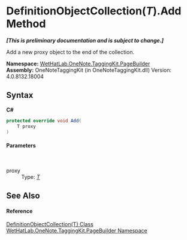 # DefinitionObjectCollection(*T*).Add Method 
 _**\[This is preliminary documentation and is subject to change.\]**_

Add a new proxy object to the end of the collection.

**Namespace:**&nbsp;<a href="56352230-71f2-f4b7-63a8-983965663af5">WetHatLab.OneNote.TaggingKit.PageBuilder</a><br />**Assembly:**&nbsp;OneNoteTaggingKit (in OneNoteTaggingKit.dll) Version: 4.0.8132.18004

## Syntax

**C#**<br />
``` C#
protected override void Add(
	T proxy
)
```


#### Parameters
&nbsp;<dl><dt>proxy</dt><dd>Type: <a href="337fd22b-47e1-4469-894c-9cae483b1cf4">*T*</a><br /></dd></dl>

## See Also


#### Reference
<a href="337fd22b-47e1-4469-894c-9cae483b1cf4">DefinitionObjectCollection(T) Class</a><br /><a href="56352230-71f2-f4b7-63a8-983965663af5">WetHatLab.OneNote.TaggingKit.PageBuilder Namespace</a><br />